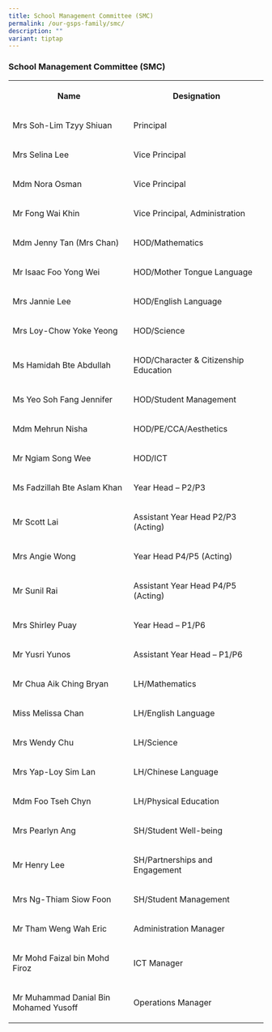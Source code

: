 ```yaml
---
title: School Management Committee (SMC)
permalink: /our-gsps-family/smc/
description: ""
variant: tiptap
---
```

<h3><strong>School Management Committee (SMC)</strong></h3>
<table style="minWidth: 50px">
<colgroup>
<col>
<col>
</colgroup>
<tbody>
<tr>
<th rowspan="1" colspan="1">
<p>Name</p>
</th>
<th rowspan="1" colspan="1">
<p>Designation</p>
</th>
</tr>
<tr>
<td rowspan="1" colspan="1">
<p>Mrs Soh-Lim Tzyy Shiuan</p>
</td>
<td rowspan="1" colspan="1">
<p>Principal</p>
</td>
</tr>
<tr>
<td rowspan="1" colspan="1">
<p>Mrs Selina Lee</p>
</td>
<td rowspan="1" colspan="1">
<p>Vice Principal</p>
</td>
</tr>
<tr>
<td rowspan="1" colspan="1">
<p>Mdm Nora Osman</p>
</td>
<td rowspan="1" colspan="1">
<p>Vice Principal</p>
</td>
</tr>
<tr>
<td rowspan="1" colspan="1">
<p>Mr Fong Wai Khin</p>
</td>
<td rowspan="1" colspan="1">
<p>Vice Principal, Administration</p>
</td>
</tr>
<tr>
<td rowspan="1" colspan="1">
<p>Mdm Jenny Tan (Mrs Chan)</p>
</td>
<td rowspan="1" colspan="1">
<p>HOD/Mathematics</p>
</td>
</tr>
<tr>
<td rowspan="1" colspan="1">
<p>Mr Isaac Foo Yong Wei</p>
</td>
<td rowspan="1" colspan="1">
<p>HOD/Mother Tongue Language</p>
</td>
</tr>
<tr>
<td rowspan="1" colspan="1">
<p>Mrs Jannie Lee</p>
</td>
<td rowspan="1" colspan="1">
<p>HOD/English Language</p>
</td>
</tr>
<tr>
<td rowspan="1" colspan="1">
<p>Mrs Loy-Chow Yoke Yeong</p>
</td>
<td rowspan="1" colspan="1">
<p>HOD/Science</p>
</td>
</tr>
<tr>
<td rowspan="1" colspan="1">
<p>Ms Hamidah Bte Abdullah</p>
</td>
<td rowspan="1" colspan="1">
<p>HOD/Character &amp; Citizenship Education</p>
</td>
</tr>
<tr>
<td rowspan="1" colspan="1">
<p>Ms Yeo Soh Fang Jennifer</p>
</td>
<td rowspan="1" colspan="1">
<p>HOD/Student Management</p>
</td>
</tr>
<tr>
<td rowspan="1" colspan="1">
<p>Mdm Mehrun Nisha</p>
</td>
<td rowspan="1" colspan="1">
<p>HOD/PE/CCA/Aesthetics</p>
</td>
</tr>
<tr>
<td rowspan="1" colspan="1">
<p>Mr Ngiam Song Wee</p>
</td>
<td rowspan="1" colspan="1">
<p>HOD/ICT</p>
</td>
</tr>
<tr>
<td rowspan="1" colspan="1">
<p>Ms Fadzillah Bte Aslam Khan</p>
</td>
<td rowspan="1" colspan="1">
<p>Year Head – P2/P3</p>
</td>
</tr>
<tr>
<td rowspan="1" colspan="1">
<p>Mr Scott Lai</p>
</td>
<td rowspan="1" colspan="1">
<p>Assistant Year Head P2/P3 (Acting)</p>
</td>
</tr>
<tr>
<td rowspan="1" colspan="1">
<p>Mrs Angie Wong</p>
</td>
<td rowspan="1" colspan="1">
<p>Year Head P4/P5 (Acting)</p>
</td>
</tr>
<tr>
<td rowspan="1" colspan="1">
<p>Mr Sunil Rai</p>
</td>
<td rowspan="1" colspan="1">
<p>Assistant Year Head P4/P5 (Acting)</p>
</td>
</tr>
<tr>
<td rowspan="1" colspan="1">
<p>Mrs Shirley Puay</p>
</td>
<td rowspan="1" colspan="1">
<p>Year Head – P1/P6</p>
</td>
</tr>
<tr>
<td rowspan="1" colspan="1">
<p>Mr Yusri Yunos</p>
</td>
<td rowspan="1" colspan="1">
<p>Assistant Year Head – P1/P6</p>
</td>
</tr>
<tr>
<td rowspan="1" colspan="1">
<p>Mr Chua Aik Ching Bryan</p>
</td>
<td rowspan="1" colspan="1">
<p>LH/Mathematics</p>
</td>
</tr>
<tr>
<td rowspan="1" colspan="1">
<p>Miss Melissa Chan</p>
</td>
<td rowspan="1" colspan="1">
<p>LH/English Language</p>
</td>
</tr>
<tr>
<td rowspan="1" colspan="1">
<p>Mrs Wendy Chu</p>
</td>
<td rowspan="1" colspan="1">
<p>LH/Science</p>
</td>
</tr>
<tr>
<td rowspan="1" colspan="1">
<p>Mrs Yap-Loy Sim Lan</p>
</td>
<td rowspan="1" colspan="1">
<p>LH/Chinese Language</p>
</td>
</tr>
<tr>
<td rowspan="1" colspan="1">
<p>Mdm Foo Tseh Chyn</p>
</td>
<td rowspan="1" colspan="1">
<p>LH/Physical Education</p>
</td>
</tr>
<tr>
<td rowspan="1" colspan="1">
<p>Mrs Pearlyn Ang</p>
</td>
<td rowspan="1" colspan="1">
<p>SH/Student Well-being</p>
</td>
</tr>
<tr>
<td rowspan="1" colspan="1">
<p>Mr Henry Lee</p>
</td>
<td rowspan="1" colspan="1">
<p>SH/Partnerships and Engagement</p>
</td>
</tr>
<tr>
<td rowspan="1" colspan="1">
<p>Mrs Ng-Thiam Siow Foon</p>
</td>
<td rowspan="1" colspan="1">
<p>SH/Student Management</p>
</td>
</tr>
<tr>
<td rowspan="1" colspan="1">
<p>Mr Tham Weng Wah Eric</p>
</td>
<td rowspan="1" colspan="1">
<p>Administration Manager</p>
</td>
</tr>
<tr>
<td rowspan="1" colspan="1">
<p>Mr Mohd Faizal bin Mohd Firoz</p>
</td>
<td rowspan="1" colspan="1">
<p>ICT Manager</p>
</td>
</tr>
<tr>
<td rowspan="1" colspan="1">
<p>Mr Muhammad Danial Bin Mohamed Yusoff</p>
</td>
<td rowspan="1" colspan="1">
<p>Operations Manager</p>
</td>
</tr>
</tbody>
</table>
<p></p>